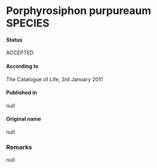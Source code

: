 # Porphyrosiphon purpureaum SPECIES

#### Status
ACCEPTED

#### According to
The Catalogue of Life, 3rd January 2011

#### Published in
null

#### Original name
null

### Remarks
null